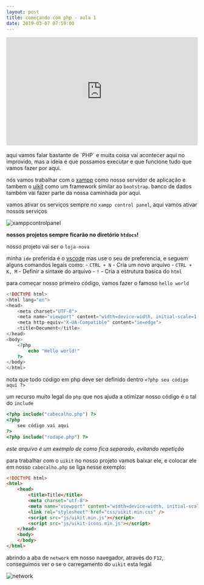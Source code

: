 ```yaml
---
layout: post
title: começando com php - aula 1
date: 2019-03-07 07:59:00
---
```


<div style="padding:56.25% 0 0 0;position:relative;">
    <iframe src="https://player.vimeo.com/video/321997010" style="position:absolute;top:0;left:0;width:100%;height:100%;" frameborder="0" webkitallowfullscreen mozallowfullscreen allowfullscreen></iframe>
</div>
<script src="https://player.vimeo.com/api/player.js"></script>
<br>
aqui vamos falar bastante de `PHP` e muita coisa vai acontecer aqui no improvido, mas a ideia é que possamos executar e que funcione tudo que vamos fazer por aqui.

nós vamos trabalhar com o [xampp](https://www.apachefriends.org/pt_br/index.html) como nosso servidor de aplicação e tambem o [uikit](https://getuikit.com) como um framework similar ao `bootstrap`. banco de dados também vai fazer parte da nossa caminhada por aqui. 

vamos ativar os serviços sempre no `xampp control panel`, aqui vamos ativar nossos serviços

![xamppcontrolpanel](https://netbeans.org/images_www/articles/72/php/configure-php-environment-windows/xampp-control-panel.png)

**nossos projetos sempre ficarão no diretório `htdocs`!**

nosso projeto vai ser o `loja-nova`

minha `ide` preferida é o [vscode](https://code.visualstudio.com/) mas use o seu de preferencia, e seguem alguns comandos legais como:
    -   `CTRL + N` - Cria um novo arquivo
    -   `CTRL + K, M` - Definir a sintaxe do arquivo
    -   `!` - Cria a estrutura basica do `html`

para começar nosso primeiro código, vamos fazer o famoso `hello world`

``` php
<!DOCTYPE html>
<html lang="en">
<head>
    <meta charset="UTF-8">
    <meta name="viewport" content="width=device-width, initial-scale=1.0">
    <meta http-equiv="X-UA-Compatible" content="ie=edge">
    <title>Document</title>
</head>
<body>
    <?php
        echo "Hello world!"
    ?>
</body>
</html>
```

nota que todo código em php deve ser definido dentro `<?php seu código aqui ?>` 

um recurso muito legal do `php` que nos ajuda a otimizar nosso código é o tal do `include`

``` php
<?php include("cabecalho.php") ?>
<?php
    seu código vai aqui
?>
<?php include("rodape.php") ?>
```
_este arquivo é um exemplo de como fica separado, evitando repetição_

para trabalhar com o `uikit` no nosso projeto vamos baixar ele, e colocar ele em nosso `cabecalho.php` se liga nesse exemplo:

``` html
<!DOCTYPE html>
<html>
    <head>
        <title>Title</title>
        <meta charset="utf-8">
        <meta name="viewport" content="width=device-width, initial-scale=1">
        <link rel="stylesheet" href="css/uikit.min.css" />
        <script src="js/uikit.min.js"></script>
        <script src="js/uikit-icons.min.js"></script>
    </head>
    <body>
    </body>
</html>
```

abrindo a aba de `network` em nosso navegador, através do `F12`, conseguimos ver o se o carregamento do `uikit` esta legal

![network](https://developers.google.com/web/tools/chrome-devtools/network-performance/imgs/panes.png?hl=pt-br)